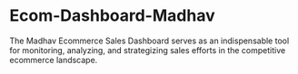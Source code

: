 # Ecom-Dashboard-Madhav
The Madhav Ecommerce Sales Dashboard serves as an indispensable tool for monitoring, analyzing, and strategizing sales efforts in the competitive ecommerce landscape. 
